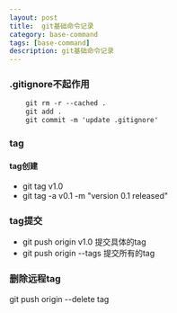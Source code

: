 ```yaml
---
layout: post
title:  git基础命令记录
category: base-command
tags: [base-command]
description: git基础命令记录
---
```


### .gitignore不起作用
```xml
    git rm -r --cached .
    git add .
    git commit -m 'update .gitignore'
```

### tag
#### tag创建
- git tag v1.0
- git tag -a v0.1 -m "version 0.1 released"

### tag提交

- git push origin v1.0   提交具体的tag
- git push origin --tags   提交所有的tag
    
### 删除远程tag

git push origin --delete tag <tagname>
